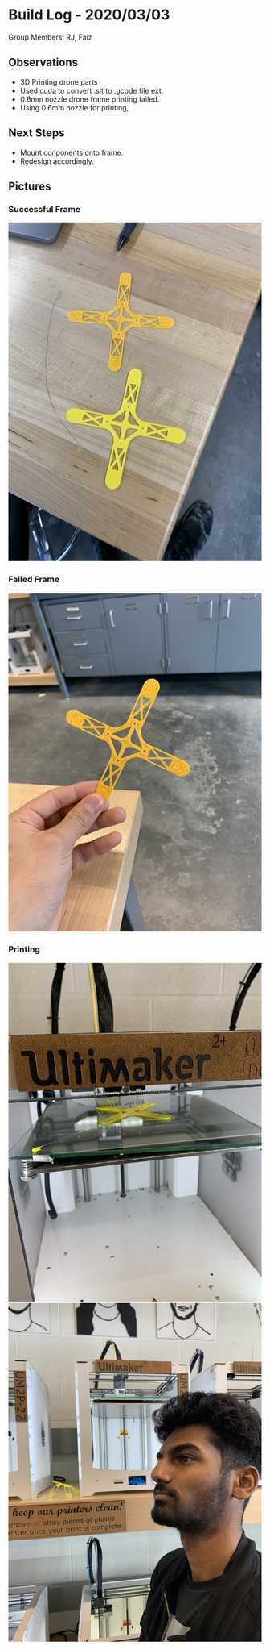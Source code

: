 # Build Log - 2020/03/03
    
Group Members: RJ, Faiz
    
## Observations
    
* 3D Printing drone parts
* Used cuda to convert .slt to .gcode file ext.
* 0.8mm nozzle drone frame printing failed.
* Using 0.6mm nozzle for printing, 

## Next Steps
    
* Mount conponents onto frame.
* Redesign accordingly.

## Pictures

### Successful Frame

![LS2I1](https://raw.githubusercontent.com/uOttawaDrone/drone-2020/master/docs/img/LS3I4.jpg "LS2I4")

### Failed Frame

![LS2I1](https://raw.githubusercontent.com/uOttawaDrone/drone-2020/master/docs/img/LS2I1.jpg "LS2I1")

### Printing

![LS2I2](https://raw.githubusercontent.com/uOttawaDrone/drone-2020/master/docs/img/LS2I2.jpg "LS2I2")
![LS2I3](https://raw.githubusercontent.com/uOttawaDrone/drone-2020/master/docs/img/LS2I3.jpg "LS2I3")
